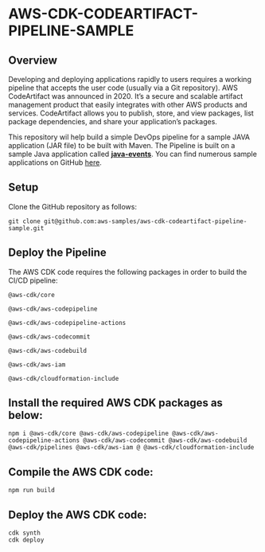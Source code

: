 # AWS-CDK-CODEARTIFACT-PIPELINE-SAMPLE

## Overview

Developing and deploying applications rapidly to users requires a working pipeline that accepts the user code (usually via a Git repository). AWS CodeArtifact was announced in 2020. It’s a secure and scalable artifact management product that easily integrates with other AWS products and services. CodeArtifact allows you to publish, store, and view packages, list package dependencies, and share your application’s packages.

This repository wil help build a simple DevOps pipeline for a sample JAVA application (JAR file) to be built with Maven. The Pipeline is built on a sample Java application called [**java-events**](https://github.com/awsdocs/aws-lambda-developer-guide/tree/main/sample-apps/java-events). You can find numerous sample applications on GitHub [here](https://github.com/awsdocs/aws-lambda-developer-guide/tree/main/sample-apps).


## Setup

Clone the GitHub repository as follows:
```
git clone git@github.com:aws-samples/aws-cdk-codeartifact-pipeline-sample.git
```
## Deploy the Pipeline

The AWS CDK code requires the following packages in order to build the CI/CD pipeline:
```
@aws-cdk/core

@aws-cdk/aws-codepipeline

@aws-cdk/aws-codepipeline-actions

@aws-cdk/aws-codecommit

@aws-cdk/aws-codebuild

@aws-cdk/aws-iam

@aws-cdk/cloudformation-include
```
## Install the required AWS CDK packages as below:
```
npm i @aws-cdk/core @aws-cdk/aws-codepipeline @aws-cdk/aws-codepipeline-actions @aws-cdk/aws-codecommit @aws-cdk/aws-codebuild @aws-cdk/pipelines @aws-cdk/aws-iam @ @aws-cdk/cloudformation-include
```
## Compile the AWS CDK code:
```
npm run build
```
## Deploy the AWS CDK code:
```
cdk synth
cdk deploy
```